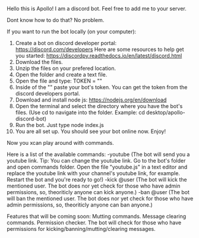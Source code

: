 Hello this is Apollo! I am a discord bot. Feel free to add me to your server.

Dont know how to do that? No problem.

If you want to run the bot locally (on your computer):
1. Create a bot on discord developer portal: https://discord.com/developers
Here are some resources to help get you started: https://discordpy.readthedocs.io/en/latest/discord.html
2. Download the files.
3. Unzip the files on your prefered location.
4. Open the folder and create a text file.
5. Open the file and type: TOKEN = ""
6. Inside of the "" paste your bot's token. You can get the token from the discord developers portal.
7. Download and install node js: https://nodejs.org/en/download
8. Open the terminal and select the directory where you have the bot's files. (Use cd to navigate into the folder. Example: cd desktop/apollo-discord-bot)
9. Run the bot. Just type node index.js
10. You are all set up. You should see your bot online now. Enjoy!

Now you xcan play around with commands.

Here is a list of the available commands:
-youtube
(The bot will send you a youtube link. Tip: You can change the youtube link. Go to the bot's folder and open commands folder. Open the file "youtube.js" in a text editor and replace the youtube link with your channel's youtube link, for example. Restart the bot and you're ready to go!)
-kick @user
(The bot will kick the mentioned user. The bot does nor yet check for those who have admin permissions, so, theoriticly anyone can kick anyone.)
-ban @user
(The bot will ban the mentioned user. The bot does nor yet check for those who have admin permissions, so, theoriticly anyone can ban anyone.)

Features that will be coming soon:
Mutting commands.
Message clearing commands.
Permission checker. The bot will check for those who have permissions for kicking/banning/mutting/clearing messages.
